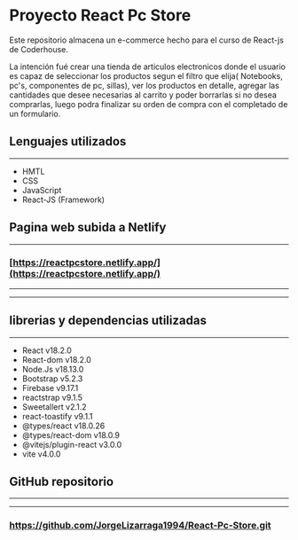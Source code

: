 # Proyecto React Pc Store
Este repositorio almacena un e-commerce hecho para el curso de React-js de Coderhouse.

La intención fué crear una tienda de articulos electronicos donde el usuario es capaz de seleccionar los productos segun el filtro que elija( Notebooks, pc's, componentes de pc, sillas), ver los productos en detalle, agregar las cantidades que desee necesarias al carrito y poder borrarlas si no desea comprarlas, luego podra finalizar su orden de compra con el completado de un formulario.

## Lenguajes utilizados
---
* HMTL
* CSS
* JavaScript
* React-JS (Framework) 

## Pagina web subida a Netlify
---
### [https://reactpcstore.netlify.app/](https://reactpcstore.netlify.app/)
---
___

## librerias y dependencias utilizadas
---
* React v18.2.0
* React-dom v18.2.0
* Node.Js v18.13.0
* Bootstrap v5.2.3
* Firebase v9.17.1
* reactstrap v9.1.5
* Sweetallert v2.1.2
* react-toastify v9.1.1
* @types/react v18.0.26
* @types/react-dom v18.0.9
* @vitejs/plugin-react v3.0.0
* vite v4.0.0

## GitHub repositorio
---
---
### https://github.com/JorgeLizarraga1994/React-Pc-Store.git

